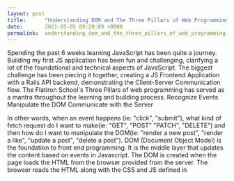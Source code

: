 ```yaml
---
layout: post
title:      "Understanding DOM and The Three Pillars of Web Programming"
date:       2021-05-05 09:29:09 +0000
permalink:  understanding_dom_and_the_three_pillars_of_web_programming
---
```



Spending the past 6 weeks learning JavaScript has been quite a journey. Building my first JS application has been fun and challenging, clarifying a lot of the foundational and technical aspects of JavaScript. The biggest challenge has been piecing it together, creating a JS Frontend Application with a Rails API backend, demonstrating the Client-Server Communication flow.
The Flatiron School's Three Pillars of web programming has served as a mantra throughout the learning and building process.
Recognize Events
Manipulate the DOM
Communicate with the Server

In other words, when an event happens (ie: "click", "submit"), what kind of fetch request do I want to make(ie: "GET", "POST" "PATCH", "DELETE") and then how do I want to manipulate the DOM(ie: "render a new post", "render a like", "update a post", "delete a post").
DOM (Document Object Model) is the foundation to front end programming. It is the middle layer that updates the content based on events in Javascript. The DOM is created when the page loads the HTML from the browser provided from the server. The browser reads the HTML along with the CSS and JS defined in <script> tags to create the DOM inside the browser. The browser then uses the the DOM object to create and render the page. The DOM is an object oriented representation of HTML, making up the web page.
DOM programming uses JavaScript to manipulate the DOM: finding, adding, removing, and adjusting elements. JavaScript defines functionality of the website, while HTML defines the structure of the website, and CSS defines the visualization and style of the website.
JS Events listen for events that occur in the browser, such as a "click" or "submit". When JavaScript recognizes an event attached to an event handler, that "handler's work" is executed, stored in a function callback.

We identify where the event should listen, which then sends a message to the server, indicating success to update the DOM. We identify by making AJAX calls, requests to the server without reloading the web page which then works with the data received from the server. The DOM returns HTML and CSS, followed by JavaScript to fulfill the rest of the action behind the scenes.
AJAX calls rely on Promises, JSON(a serialization format that can be stored, transmitted and reconstructed later to send a collection of data), which is all abstracted into fetch. Fetch does not return the actual object but a prototype of the object data source. AJAX allows you to pull in dynamic content and retrieve data from multiple sources.
We use JS to send web requests to the API to receive a collection of JSON to return on the DOM. We take this representation of these objects and manipulate the DOM but rendering and updating with the "fetched" JSON data.
Whenever in doubt in web programming, follow the Three Pillars to guide you into understanding the flow and retrieval of JSON objects, serialized representations of the objects. This mantra will continue to guide me as a software developer.
